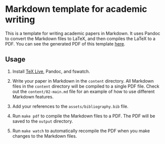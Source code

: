# Markdown template for academic writing

This is a template for writing academic papers in Markdown. It uses Pandoc to convert the Markdown files to LaTeX, and then compiles the LaTeX to a PDF. You can see the generated PDF of this template [here](https://mikkelsvartveit.github.io/markdown-latex-template/paper.pdf).

## Usage

1. Install [TeX Live](https://www.tug.org/texlive/), Pandoc, and fswatch.

2. Write your paper in Markdown in the `content` directory. All Markdown files in the `content` directory will be compiled to a single PDF file. Check out the `content/02-main.md` file for an example of how to use different Markdown features.

3. Add your references to the `assets/bibliography.bib` file.

4. Run `make pdf` to compile the Markdown files to a PDF. The PDF will be saved to the `output` directory.

5. Run `make watch` to automatically recompile the PDF when you make changes to the Markdown files.
